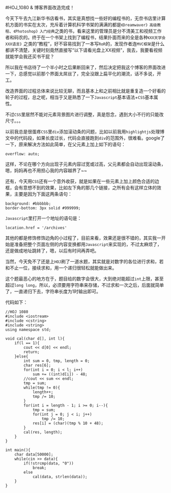 #HOJ_1080 & 博客界面改造完成！  

今天下午去九江新华书店看书，其实是真想找一些好的编程书的，无奈书店里计算机方面的书实在太次，充斥着计算机科学书架的满满的都是```《Dreamwaver》高级教程```、```《Photoshop》入门经典```之类的书，看来这里的管理员是分不清美工和视频工作者和码农的。终于在一个书架上找到了编程书，结果扑面而来的全是各种```《XX天学会XXX语言》```之类的“教程”，好不容易找到了一本写```RoR```的，发现作者连```MVC框架```是什么都讲不清楚，关键时刻竟然直接写“以下请看光盘上XX视频”，我去，我要看视频就能学会我还买书干屁？  

所以我在书店待了一个半小时之后果断回来了，然后决定把我这个博客的界面改进一下，总感觉以前那个界面太屌丝了，完全没跟上扁平化的潮流，话不多说，开工。  

改造界面的过程总体来说比较无聊，而且基本上和之前相比就是重复造一个好看的轮子的过程，总之呢，相当于又是熟悉了一下```Javascript```基本语法+```CSS```基本属性。  

不过```CSS```里居然不能对元素背景图片进行调整，真是怨念，遇到大小不行的只能改尺寸。。。  

以前我总是很蛋疼```CSS```里```div```添加滚动条的问题，比如以前我用```highlightjs```处理博文中的代码段，如果长度过长，代码会直接跑到```div```的范围外，很难看。google了一下，原来解决方法如此简单，在父元素上加上如下的语句：  

	overflow: auto;
	
这样，不论在哪个方向出现子元素内容过宽或过高，父元素都会自动出现滚动条，嗯，妈妈再也不用担心我的内容越界了~~  

还有，今天用```CSS```还有一个意外收获，就是如果在一些元素上加上颜色合适的边框，会有意想不到的效果，比如左下角的那几个链接，之所有会有这样立体的效果，主要是因为下面这两条语句：  

    background: #bbbbbb;
    border-bottom: 3px solid #999999;


```Javascript```里打开一个地址的语句是：  

    location.href = '/archives'  
    
其他的都是修饰修饰边角的小过程了，目前来看，效果还是很不错的，其实我一开始是准备把整个页面左侧的内容变换都用```Javascript```来实现的，不过太麻烦了，还是做成地址跳转了，嗯，以后有时间再弄吧。  

当然，今天免不了还是上```HOJ```刷了一道水题，其实就是对数字的各位进行求和，若和不止一位，接续求和，用一个递归很轻松就能做出来。  

这个题最恶心的地方在于，题目给的数字会很大，大到绝对能超过```int```上限，甚至超过```long long```，所以，必须要用字符串来存储，不过求和一次之后，后面就简单了，一直递归下去，字符串长度为1时输出即可。  

代码如下：  

	//HOJ 1080
	#include <iostream>
	#include <cstring>
	#include <string>
	using namespace std;

	void cal(char d[], int l){
  		if(l == 1){
    		cout << d[0] << endl;
    		return;
  		}else{
    		int sum = 0, tmp, length = 0;
    		char res[6];
    		for(int i = 0; i < l; i++)
      			sum += ((int)d[i]) - 48;
 			//cout << sum << endl;
    		tmp = sum;
    		while(tmp != 0){
      			length++;
      			tmp /= 10;
    		}
    		for(int i = length - 1; i >= 0; i--){
      			tmp = sum;
      			for(int j = 0; j < i; j++)
        			tmp /= 10;
      			res[i] = (char)(tmp % 10 + 48);
    		}
    		cal(res, length);
  		}
	}

	int main(){
  		char data[50000];
  		while(cin >> data){
    		if(!strcmp(data, "0"))
      			break;
    		else
      			cal(data, strlen(data));
  		}
	}

